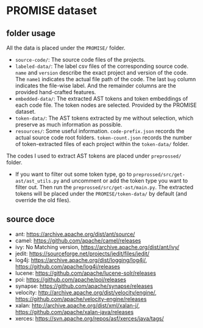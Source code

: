 # PROMISE dataset

## folder usage
All the data is placed under the `PROMISE/` folder.
- `source-code/`: The source code files of the projects.
- `labeled-data/`: The label csv files of the corresponding source code. `name` and `version` describe the exact project and version of the code. The `name1` indicates the actual file path of the code. The last `bug` column indicates the file-wise label. And the remainder columns are the provided hand-crafted features.
- `embedded-data/`: The extracted AST tokens and token embeddings of each code file. The token nodes are selected. Provided by the PROMISE dataset.
- `token-data/`: The AST tokens extracted by me without selection, which preserve as much information as possible.
- `resources/`: Some useful information. `code-prefix.json` records the actual source code root folders. `token-count.json` records the number of token-extracted files of each project within the `token-data/` folder.

The codes I used to extract AST tokens are placed under `preprossed/` folder. 
- If you want to filter out some token type, go to `preprossed/src/get-ast/ast_utils.py` and uncomment or add the token type you want to filter out. Then run the `preprossed/src/get-ast/main.py`. The extracted tokens will be placed under the `PROMISE/token-data/` by default (and override the old files). 

## source doce
* ant: https://archive.apache.org/dist/ant/source/
* camel: https://github.com/apache/camel/releases
* ivy: No Matching version, https://archive.apache.org/dist/ant/ivy/
* jedit: https://sourceforge.net/projects/jedit/files/jedit/
* log4j: https://archive.apache.org/dist/logging/log4j/, https://github.com/apache/log4j/releases
* lucene: https://github.com/apache/lucene-solr/releases
* poi: https://github.com/apache/poi/releases
* synapse: https://github.com/apache/synapse/releases
* velocity: http://archive.apache.org/dist/velocity/engine/, https://github.com/apache/velocity-engine/releases
* xalan: http://archive.apache.org/dist/xml/xalan-j/, https://github.com/apache/xalan-java/releases
* xerces: https://svn.apache.org/repos/asf/xerces/java/tags/